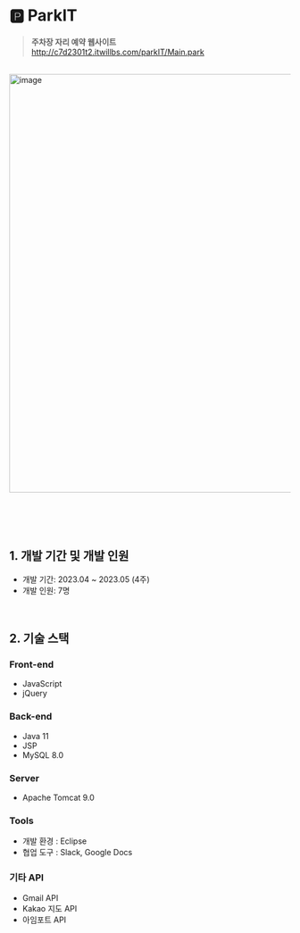# 🅿️ ParkIT
> <b>주차장 자리 예약 웹사이트</b> <br>
  http://c7d2301t2.itwillbs.com/parkIT/Main.park
<br>

<img width="750" alt="image" src="https://github.com/KimGyuri0526/parkIT/assets/126050288/858e53d7-18db-462a-9274-3327b81029f0">
<br><br><br><br><br>

## 1. 개발 기간 및 개발 인원
- 개발 기간: 2023.04 ~ 2023.05 (4주)
- 개발 인원: 7명
<br>

## 2. 기술 스택
### Front-end
- JavaScript
- jQuery
  
### Back-end
- Java 11
- JSP
- MySQL 8.0

### Server
- Apache Tomcat 9.0
  
### Tools
- 개발 환경 : Eclipse
- 협업 도구 : Slack, Google Docs

### 기타 API
- Gmail API
- Kakao 지도 API
- 아임포트 API
